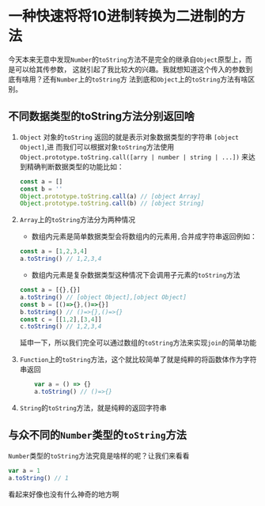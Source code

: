 # 一种快速将将10进制转换为二进制的方法

今天本来无意中发现`Number`的`toString`方法不是完全的继承自`Object`原型上，而是可以给其传参数，
这就引起了我比较大的兴趣。我就想知道这个传入的参数到底有啥用？还有`Number`上的`toString`方
法到底和`Object`上的`toString`方法有啥区别。

## 不同数据类型的toString方法分别返回啥

1. `Object` 对象的`toString` 返回的就是表示对象数据类型的字符串 `[object Object]`,进
而我们可以根据对象`toString`方法使用`Object.prototype.toString.call([arry | number | string | ...])` 来达到精确判断数据类型的功能比如：

    ```javascript
    const a = []
    const b = ''
    Object.prototype.toString.call(a) // [object Array]
    Object.prototype.toString.call(b) // [object String]

    ```

2. `Array`上的`toString`方法分为两种情况
   + 数组内元素是简单数据类型会将数组内的元素用`,`合并成字符串返回例如：

    ```javascript
    const a = [1,2,3,4]
    a.toString() // 1,2,3,4
    ```

   + 数组内元素是复杂数据类型这种情况下会调用子元素的`toString`方法

    ```javascript
    const a = [{},{}]
    a.toString() // [object Object],[object Object]
    const b = [()=>{},()=>{}]
    b.toString() // ()=>{},()=>{}
    const c = [[1,2],[3,4]]
    c.toString() // 1,2,3,4
    ```

    延申一下，所以我们完全可以通过数组的`toString`方法来实现`join`的简单功能

3. `Function`上的`toString`方法，这个就比较简单了就是纯粹的将函数体作为字符串返回

    ```javascript
        var a = () => {}
        a.toString() // ()=>{}
    ```

4. `String`的`toString`方法，就是纯粹的返回字符串

## 与众不同的`Number`类型的`toString`方法

`Number`类型的`toString`方法究竟是啥样的呢？让我们来看看

```javascript
var a = 1
a.toString() // 1
```

看起来好像也没有什么神奇的地方啊
